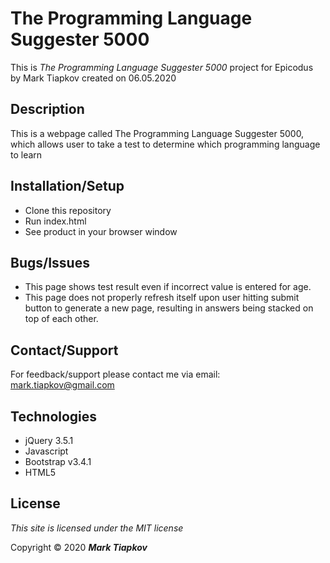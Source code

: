 # The Programming Language Suggester 5000


This is *The Programming Language Suggester 5000* project for Epicodus by Mark Tiapkov created on 06.05.2020

## Description
This is a webpage called The Programming Language Suggester 5000, which allows user to take a test to determine which programming language to learn

## Installation/Setup
* Clone this repository
* Run index.html
* See product in your browser window

## Bugs/Issues
* This page shows test result even if incorrect value is entered for age.
* This page does not properly refresh itself upon user hitting submit button to generate a new page, resulting in answers being stacked on top of each other.

## Contact/Support 

For feedback/support please contact me via email: mark.tiapkov@gmail.com 

## Technologies 

* jQuery 3.5.1
* Javascript
* Bootstrap v3.4.1
* HTML5

## License

*This site is licensed under the MIT license* 

Copyright © 2020 **_Mark Tiapkov_**